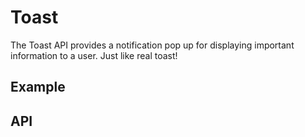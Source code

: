 <plugin-platforms platforms="pwa,ios,android,electron"></plugin-platforms>

# Toast

The Toast API provides a notification pop up for displaying important information to a user. Just like real toast!

## Example

## API

<plugin-api name="toast"></plugin-api>